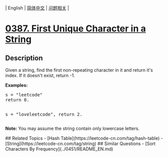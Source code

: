 
| English | [简体中文](README.md) | [问题相关](QUESTION.md) |
# [0387. First Unique Character in a String](https://leetcode-cn.com/problems/first-unique-character-in-a-string/)
## Description
<p>
Given a string, find the first non-repeating character in it and return it's index. If it doesn't exist, return -1.
</p>
<p><b>Examples:</b>
<pre>
s = "leetcode"
return 0.

s = "loveleetcode",
return 2.
</pre>
</p>

<p>
<b>Note:</b> You may assume the string contain only lowercase letters.
</p>
## Related Topics
- [Hash Table](https://leetcode-cn.com/tag/hash-table)
- [String](https://leetcode-cn.com/tag/string)
## Similar Questions
- [Sort Characters By Frequency](../0451/README_EN.md)
